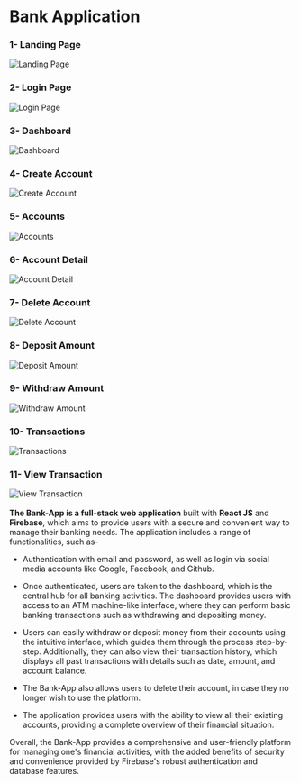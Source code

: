 # Bank Application
### 1- Landing Page
![Landing Page](https://drive.google.com/uc?export=view&id=19XBNubWZF4jQgFx9UClyUrBYnddZPYZJ) <br />
### 2- Login Page
![Login Page](https://drive.google.com/uc?export=view&id=1GB-3vaqG5_8RjcFu-_1zT4vsXMubuJ09) <br />
### 3- Dashboard
![Dashboard](https://drive.google.com/uc?export=view&id=12qeUUkxHByYylsQH1mBH0LbyzBpbc1Ax) <br />
### 4- Create Account
![Create Account](https://drive.google.com/uc?export=view&id=1B7le7yH3tBVYN-c3i6AayHJOiF_gWFGT) <br />
### 5- Accounts
![Accounts](https://drive.google.com/uc?export=view&id=1J0aIgKK4-Wyt3LuCV8mqgCUXGjNBkbAa) <br />
### 6- Account Detail
![Account Detail](https://drive.google.com/uc?export=view&id=10nJQ8NL1GZiqswZWQcFzYqSpnUigTpBC) <br />
### 7- Delete Account
![Delete Account](https://drive.google.com/uc?export=view&id=1VbNo9772hMSOsZxCbTtszPRagURVyvjO) <br />
### 8- Deposit Amount
![Deposit Amount](https://drive.google.com/uc?export=view&id=16z9KkkYLNCs9EQVRKz-RMKOwrYqBnfpd) <br />
### 9- Withdraw Amount
![Withdraw Amount](https://drive.google.com/uc?export=view&id=1I8lJFSvQfMKg3x1nIE-1POdepE1-_DdT) <br />
### 10- Transactions
![Transactions](https://drive.google.com/uc?export=view&id=1c4FJ7KTjVxkw3qLw2FtTOOU9mFQg67-l) <br />
### 11- View Transaction
![View Transaction](https://drive.google.com/uc?export=view&id=1WlnGSXCgJezjskNzTW-OjLi3ocd2vFAo) <br /> <br />
**The Bank-App is a full-stack web application** built with **React JS** and **Firebase**, which aims to provide users with a secure and convenient way to manage their banking needs. The application includes a range of functionalities, such as-
* Authentication with email and password, as well as login via social media accounts like Google, Facebook, and Github.

* Once authenticated, users are taken to the dashboard, which is the central hub for all banking activities. The dashboard provides users with access to an ATM machine-like interface, where they can perform basic banking transactions such as withdrawing and depositing money.

* Users can easily withdraw or deposit money from their accounts using the intuitive interface, which guides them through the process step-by-step. Additionally, they can also view their transaction history, which displays all past transactions with details such as date, amount, and account balance.

* The Bank-App also allows users to delete their account, in case they no longer wish to use the platform. 
* The application provides users with the ability to view all their existing accounts, providing a complete overview of their financial situation.

Overall, the Bank-App provides a comprehensive and user-friendly platform for managing one's financial activities, with the added benefits of security and convenience provided by Firebase's robust authentication and database features.
